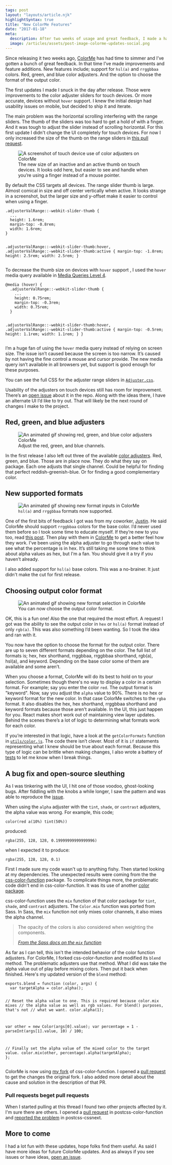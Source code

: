 ```yaml
---
tags: post
layout: "layouts/article.njk"
highlightSyntax: true
title: "New ColorMe Features"
date: "2017-01-18"
meta:
  description: After two weeks of usage and great feedback, I made a handful of bug fixes and feature additions to the tiny color tweaker that could.
  image: /articles/assets/post-image-colorme-updates-social.png
---
```


<p class="entry-intro">
  Since releasing it two weeks ago, <a href="https://colorme.io">ColorMe</a> has had time to simmer and I’ve gotten a bunch of great feedback. In that time I’ve made improvements and feature additions. New features include; support for <code>hsl(a)</code> and <code>rrggbbaa</code> colors. Red, green, and blue color adjusters. And the option to choose the format of the output color.
</p>
<p>
  The first updates I made I snuck in the day after release. Those were improvements to the color adjuster sliders for touch devices. Or more accurate, devices without <code>hover</code> support. I knew the initial design had usability issues on mobile, but decided to ship it and iterate.
</p>
<p>
  The main problem was the horizontal scrolling interfering with the range sliders. The thumb of the sliders was too hard to get a hold of with a finger. And it was tough to adjust the slider instead of scrolling horizontal.
  For this first update I didn't change the UI completely for touch devices. For now I only increased the size of the thumb on the range sliders in <a href="https://github.com/tylergaw/colorme/pull/4">this pull request</a>.
</p>
<figure>
  <img src="https://tylergaw.com/articles/assets/post-image-colorme-updates-touch-support.png" alt="A screenshot of touch device use of color adjusters on ColorMe" />
  <figcaption>
    The new size of an inactive and an active thumb on touch devices. It looks odd here, but easier to see and handle when you’re using a finger instead of a mouse pointer.
  </figcation>
</figure>
<p>
  By default the CSS targets all devices. The range slider thumb is large. Almost comical in size and off center vertically when active. It looks strange in a screenshot, but the larger size and y-offset make it easier to control when using a finger.
</p>
<pre><code class="language-css">.adjusterValRange::-webkit-slider-thumb {
  ...
  height: 1.6rem;
  margin-top: -0.8rem;
  width: 1.6rem;
}

.adjusterValRange::-webkit-slider-thumb:hover,
.adjusterValRange::-webkit-slider-thumb:active {
margin-top: -1.8rem;
height: 2.5rem;
width: 2.5rem;
}</code></pre>

<p>
  To decrease the thumb size on devices with <code>hover</code> support , I used the <code>hover</code> media query available in <a href="https://www.w3.org/TR/mediaqueries-4/#hover">Media Queries Level 4</a>.
</p>
<pre><code class="language-css">@media (hover) {
  .adjusterValRange::-webkit-slider-thumb {
    ...
    height: 0.75rem;
    margin-top: -0.3rem;
    width: 0.75rem;
  }

.adjusterValRange::-webkit-slider-thumb:hover,
.adjusterValRange::-webkit-slider-thumb:active {
margin-top: -0.5rem;
height: 1.1rem;
width: 1.1rem;
}
}</code></pre>

<p>
  I’m a huge fan of using the <code>hover</code> media query instead of relying on screen size. The issue isn’t caused because the screen is too narrow. It’s caused by not having the fine control a mouse and cursor provide. The new media query isn’t available in all browsers yet, but support is good enough for these purposes.
</p>
<p>
  You can see the full CSS for the adjuster range sliders in <code><a href="https://github.com/tylergaw/colorme/blob/2017-01-17T22.58.04/src/components/Adjuster/Adjuster.css#L102">Adjuster.css</a></code>.
</p>
<p>
  Usability of the adjusters on touch devices still has room for improvement. There’s an <a href="https://github.com/tylergaw/colorme/issues/5">open issue</a> about it in the repo. Along with the ideas there, I have an alternate UI I’d like to try out. That will likely be the next round of changes I make to the project.
</p>

<h2>Red, green, and blue adjusters</h2>
<figure>
  <img src="https://tylergaw.com/articles/assets/post-image-colorme-updates-rgb-adjusters.gif" alt="An animated gif showing red, green, and blue color adjusters ColorMe" />
  <figcaption>
    Adjust the red, green, and blue channels.
  </figcation>
</figure>
<p>
  In the first release I also left out three of the available <a href="https://drafts.csswg.org/css-color/#modifying-colors">color adjusters</a>. Red, green, and blue. Those are in place now. They do what they say on package. Each one adjusts that single channel. Could be helpful for finding that perfect reddish-greenish-blue. Or for finding a good complementary color.
</p>

<h2>New supported formats</h2>
<figure>
  <img src="https://tylergaw.com/articles/assets/post-image-colorme-updates-formats.gif" alt="An animated gif showing new format inputs in ColorMe" />
  <figcaption>
    <code>hsl(a)</code> and <code>rrggbbaa</code> formats now supported.
  </figcation>
</figure>
<p>
  One of the first bits of feedback I got was from my coworker, <a href="https://twitter.com/thefivetoes">Justin</a>. He said ColorMe should support <code>rrggbbaa</code> colors for the base color. I’d never used them before so I took some time to educate myself. If they’re new to you too, read <a href="https://hashnode.com/post/understanding-rrggbbaa-color-notation-cisvdr52x088fwt53h1drf6m2">this post</a>. Then play with them in <a href="https://colorme.io?color=ff0000af">ColorMe</a> to get a better feel how they work. I’ve been using the alpha adjuster to go through each value to see what the percentage is in hex. It’s still taking me some time to think about alpha values as hex, but I'm a fan. You should give it a try if you haven’t already.
</p>
<p>
  I also added support for <code>hsl(a)</code> base colors. This was a no-brainer. It just didn't make the cut for first release.
</p>

<h2>Choosing output color format</h2>
<figure>
  <img src="https://tylergaw.com/articles/assets/post-image-colorme-updates-format-select.gif" alt="An animated gif showing new format selection in ColorMe" />
  <figcaption>
    You can now choose the output color format.
  </figcation>
</figure>
<p>
  OK, this is a fun one! Also the one that required the most effort. A request I got was the ability to see the output color in <code>hex</code> or <code>hsl(a)</code> format instead of only <code>rgb(a)</code>. This was also something I’d been wanting. So I took the idea and ran with it.
</p>
<p>
  You now have the option to choose the format for the output color. There are up to seven different formats depending on the color. The full list of formats is; hex, hex shorthand, rrggbbaa, rrggbbaa shorthand, rgb(a), hsl(a), and keyword. Depending on the base color some of them are available and some aren’t.
</p>
<p>
  When you choose a format, ColorMe will do its best to hold on to your selection. Sometimes though there's no way to display a color in a certain format. For example; say you enter the color <code>red</code>. The output format is "keyword". Now, say you adjust the <code>alpha</code> value to 90%. There is no hex or keyword format for the new color. In that case ColorMe switches to the <code>rgba</code> format. It also disables the hex, hex shorthand, rrggbbaa shorthand and keyword formats because those aren't available. In the UI, this just happen for you. React makes short work out of maintaining view layer updates. Behind the scenes there’s a lot of logic to determining what formats work for each color.
</p>
<p>
  If you’re interested in that logic, have a look at the <code>getColorFormats</code> function in <code><a href="https://github.com/tylergaw/colorme/blob/2017-01-17T22.58.04/src/utils/color.js#L232">utils/color.js</a></code>. The code there isn’t clever. Most of it is <code>if</code> statements representing what I knew should be true about each format. Because this type of logic can be brittle when making changes, I also wrote a battery of <a href="https://github.com/tylergaw/colorme/blob/2017-01-17T22.58.04/src/utils/__tests__/color.test.js#L385">tests</a> to let me know when I break things.
</p>

<h2>A bug fix and open-source sleuthing</h2>
<p>
  As I was tinkering with the UI, I hit one of those voodoo, ghost-looking bugs. After fiddling with the knobs a while longer, I saw the pattern and was able to reproduce the <a href="https://github.com/tylergaw/colorme/issues/3">issue</a>.
</p>
<p>
  When using the <code>alpha</code> adjuster with the <code>tint</code>, <code>shade</code>, or <code>contrast</code> adjusters, the alpha value was wrong. For example, this code;
</p>
<pre><code class="language-css">color(red a(10%) tint(50%))</code></pre>
<p>
  produced:
</p>
<pre><code class="language-css">rgba(255, 128, 128, 0.19999999999999996)</code></pre>
<p>
  when I expected it to produce:
</p>
<pre><code class="language-css">rgba(255, 128, 128, 0.1)</code></pre>
<p>
  First I made sure my code wasn't up to anything fishy. Then started looking at my dependencies. The unexpected results were coming from the the <a href="https://github.com/ianstormtaylor/css-color-function">css-color-function</a> package. To complicate things more, the problematic code didn't end in css-color-function. It was its use of another <a href="https://github.com/Qix-/color">color package</a>.
</p>
<p>
  css-color-function uses the <code>mix</code> function of that color package for <code>tint</code>, <code>shade</code>, and <code>contrast</code> adjusters. The <code>Color.mix</code> function was ported from Sass. In Sass, the <code>mix</code> function not only mixes color channels, it also mixes the alpha channel.
</p>
<blockquote>
  <p>
    The opacity of the colors is also considered when weighting the components.
  </p>
  <cite>
    <a href="http://sass-lang.com/documentation/Sass/Script/Functions.html#mix-instance_method">
      From the Sass docs on the <code>mix</code> function
    </a>
  </cite>
</blockquote>
<p>
  As far as I can tell, this isn't the intended behavior of the color function adjusters. For ColorMe, I forked css-color-function and modified its <code>blend</code> method. The problematic adjusters use that method. What I did was take the alpha value out of play before mixing colors. Then put it back when finished. Here's my updated version of the <code>blend</code> method:
</p>
<pre><code class="language-javascript">exports.blend = function (color, args) {
  var targetAlpha = color.alpha();

// Reset the alpha value to one. This is required because color.mix mixes
// the alpha value as well as rgb values. For blend() purposes, that's not
// what we want.
color.alpha(1);

var other = new Color(args[0].value);
var percentage = 1 - parseInt(args[1].value, 10) / 100;

// Finally set the alpha value of the mixed color to the target value.
color.mix(other, percentage).alpha(targetAlpha);
};</code></pre>

<p>
  ColorMe is now using <a href="https://github.com/tylergaw/css-color-function/tree/tg-ignore-alpha-on-mix">my fork</a> of css-color-function. I opened a <a href="https://github.com/ianstormtaylor/css-color-function/pull/26">pull request</a> to get the changes the original fork. I also added more detail about the cause and solution in the description of that PR.
</p>
<h3>Pull requests beget pull requests</h3>
<p>
  When I started pulling at this thread I found two other projects affected by it. I'm sure there are others. I opened a <a href="https://github.com/postcss/postcss-color-function/pull/33">pull request</a> in postcss-color-function and <a href="https://github.com/MoOx/postcss-cssnext/issues/337">reported the problem</a> in postcss-cssnext.
</p>

<h2>More to come</h2>
<p>
  I had a lot fun with these updates, hope folks find them useful. As said I have more ideas for future ColorMe updates. And as always if you see issues or have ideas, <a href="https://github.com/tylergaw/colorme/issues">open an issue</a>.
</p>
